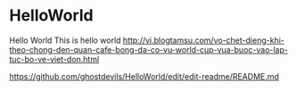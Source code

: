 # HelloWorld
Hello World
This is hello world
http://vi.blogtamsu.com/vo-chet-dieng-khi-theo-chong-den-quan-cafe-bong-da-co-vu-world-cup-vua-buoc-vao-lap-tuc-bo-ve-viet-don.html

https://github.com/ghostdevils/HelloWorld/edit/edit-readme/README.md
